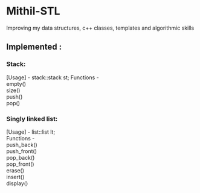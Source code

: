 # Mithil-STL
Improving my data structures, c++ classes, templates and algorithmic skills

## Implemented :
### Stack:
[Usage] - stack::stack<int> st;
Functions -  
empty()  
size()  
push()  
pop()  
  
### Singly linked list:  
[Usage] - list::list<int> lt;  
Functions -  
push_back()  
push_front()  
pop_back()  
pop_front()  
erase()  
insert()  
display()  